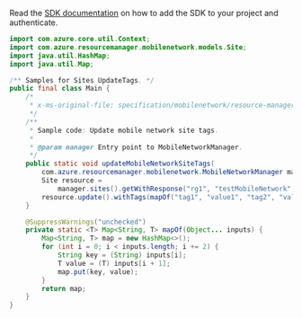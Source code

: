 Read the [SDK documentation](https://github.com/Azure/azure-sdk-for-java/blob/azure-resourcemanager-mobilenetwork_1.0.0-beta.2/sdk/mobilenetwork/azure-resourcemanager-mobilenetwork/README.md) on how to add the SDK to your project and authenticate.

```java
import com.azure.core.util.Context;
import com.azure.resourcemanager.mobilenetwork.models.Site;
import java.util.HashMap;
import java.util.Map;

/** Samples for Sites UpdateTags. */
public final class Main {
    /*
     * x-ms-original-file: specification/mobilenetwork/resource-manager/Microsoft.MobileNetwork/preview/2022-03-01-preview/examples/SiteUpdateTags.json
     */
    /**
     * Sample code: Update mobile network site tags.
     *
     * @param manager Entry point to MobileNetworkManager.
     */
    public static void updateMobileNetworkSiteTags(
        com.azure.resourcemanager.mobilenetwork.MobileNetworkManager manager) {
        Site resource =
            manager.sites().getWithResponse("rg1", "testMobileNetwork", "testSite", Context.NONE).getValue();
        resource.update().withTags(mapOf("tag1", "value1", "tag2", "value2")).apply();
    }

    @SuppressWarnings("unchecked")
    private static <T> Map<String, T> mapOf(Object... inputs) {
        Map<String, T> map = new HashMap<>();
        for (int i = 0; i < inputs.length; i += 2) {
            String key = (String) inputs[i];
            T value = (T) inputs[i + 1];
            map.put(key, value);
        }
        return map;
    }
}
```

